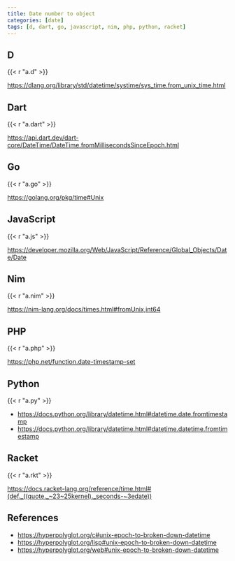 ```yaml
---
title: Date number to object
categories: [date]
tags: [d, dart, go, javascript, nim, php, python, racket]
---
```


## D

{{< r "a.d" >}}

<https://dlang.org/library/std/datetime/systime/sys_time.from_unix_time.html>

## Dart

{{< r "a.dart" >}}

<https://api.dart.dev/dart-core/DateTime/DateTime.fromMillisecondsSinceEpoch.html>

## Go

{{< r "a.go" >}}

<https://golang.org/pkg/time#Unix>

## JavaScript

{{< r "a.js" >}}

<https://developer.mozilla.org/Web/JavaScript/Reference/Global_Objects/Date/Date>

## Nim

{{< r "a.nim" >}}

<https://nim-lang.org/docs/times.html#fromUnix,int64>

## PHP

{{< r "a.php" >}}

<https://php.net/function.date-timestamp-set>

## Python

{{< r "a.py" >}}

- <https://docs.python.org/library/datetime.html#datetime.date.fromtimestamp>
- <https://docs.python.org/library/datetime.html#datetime.datetime.fromtimestamp>

## Racket

{{< r "a.rkt" >}}

<https://docs.racket-lang.org/reference/time.html#(def._((quote._~23~25kernel)._seconds-~3edate))>

## References

- <https://hyperpolyglot.org/c#unix-epoch-to-broken-down-datetime>
- <https://hyperpolyglot.org/lisp#unix-epoch-to-broken-down-datetime>
- <https://hyperpolyglot.org/web#unix-epoch-to-broken-down-datetime>
